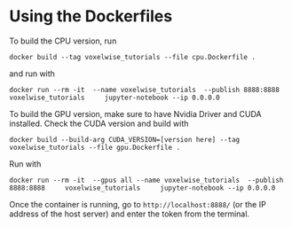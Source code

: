 # Using the Dockerfiles

To build the CPU version, run 
```
docker build --tag voxelwise_tutorials --file cpu.Dockerfile . 
```
and run with 
```
docker run --rm -it  --name voxelwise_tutorials  --publish 8888:8888     voxelwise_tutorials     jupyter-notebook --ip 0.0.0.0 
```

To build the GPU version, make sure to have Nvidia Driver and CUDA installed. Check the CUDA version and build with 
```
docker build --build-arg CUDA_VERSION=[version here] --tag voxelwise_tutorials --file gpu.Dockerfile . 
```
Run with
```
docker run --rm -it  --gpus all --name voxelwise_tutorials  --publish 8888:8888     voxelwise_tutorials     jupyter-notebook --ip 0.0.0.0 
```

Once the container is running, go to `http://localhost:8888/` (or the IP address of the host server) and enter the token from the terminal.